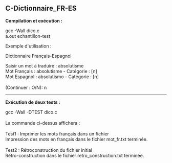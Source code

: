 C-Dictionnaire_FR-ES  
-------------------------------
  
__Compilation et exécution :__
<br>
  
gcc -Wall dico.c
<br>
a.out echantillon-test
<br>

Exemple d'utilisation :
<br>

Dictionnaire Français-Espagnol
<br>

Saisir un mot à traduire :
absolutisme
<br>
Mot Français : absolutisme - Catégorie : [n]
<br>
Mot Espagnol : absolutismo - Catégorie : [n]
<br>
<br>
(Continuer : O/N):
n

-------------------------------
__Exécution de deux tests :__
<br>

gcc -Wall -DTEST dico.c
<br>
<br>
La commande ci-dessus affichera :
<br>
<br>
Test1 : Imprimer les mots français dans un fichier
<br>
Impression des mots en français dans le fichier mot_fr.txt terminée.
<br>
<br>
Test2 : Rétroconstruction du fichier initial
<br>
Rétro-construction dans le fichier retro_construction.txt terminée.
